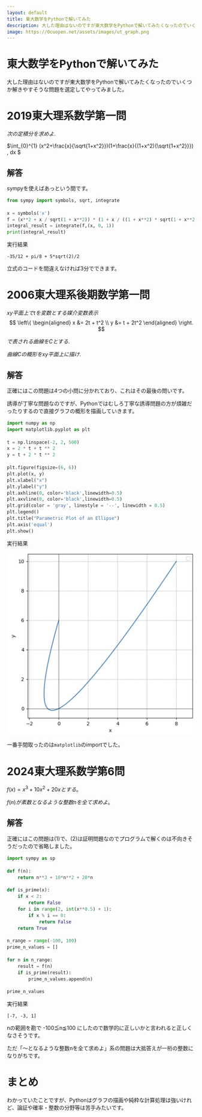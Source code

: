 ```yaml
---
layout: default
title: 東大数学をPythonで解いてみた
description: 大した理由はないのですが東大数学をPythonで解いてみたくなったのでいくつか解きやすそうな問題を選定してやってみました。
image: https://0cuopen.net/assets/images/ut_graph.png
---
```


# 東大数学をPythonで解いてみた

大した理由はないのですが東大数学をPythonで解いてみたくなったのでいくつか解きやすそうな問題を選定してやってみました。

# 2019東大理系数学第一問

$次の定積分を求めよ.$

$\int_{0}^{1} (x^2+\frac{x}{\sqrt{1+x^2}})(1+\frac{x}{(1+x^2){\sqrt{1+x^2}}}) \, dx $

## 解答

sympyを使えばあっという間です。

```python
from sympy import symbols, sqrt, integrate

x = symbols('x')
f = (x**2 + x / sqrt(1 + x**2)) * (1 + x / ((1 + x**2) * sqrt(1 + x**2)))
integral_result = integrate(f,(x, 0, 1))
print(integral_result)
```

実行結果

```
-35/12 + pi/8 + 5*sqrt(2)/2
```

立式のコードを間違えなければ3分でできます。

# 2006東大理系後期数学第一問


$xy平面上でtを変数とする媒介変数表示$
$$
\left\{
\begin{aligned}
x &= 2t + t^2 \\
y &= t + 2t^2
\end{aligned}
\right.
$$

$で表される曲線をCとする.$

$曲線Cの概形をxy平面上に描け.$

## 解答

正確にはこの問題は4つの小問に分かれており、これはその最後の問いです。

誘導が丁寧な問題なのですが、Pythonではむしろ丁寧な誘導問題の方が煩雑だったりするので直接グラフの概形を描画していきます。

```python
import numpy as np
import matplotlib.pyplot as plt

t = np.linspace(-2, 2, 500)
x = 2 * t + t ** 2
y = t + 2 * t ** 2

plt.figure(figsize=(6, 6))
plt.plot(x, y)
plt.xlabel("x")
plt.ylabel("y")
plt.axhline(0, color='black',linewidth=0.5)
plt.axvline(0, color='black',linewidth=0.5)
plt.grid(color = 'gray', linestyle = '--', linewidth = 0.5)
plt.legend()
plt.title("Parametric Plot of an Ellipse")
plt.axis('equal')
plt.show()
```

実行結果

<img src="assets/images/ut_graph.png" alt="ut_graph" class="blog_image">

一番手間取ったのは`matplotlib`のimportでした。

# 2024東大理系数学第6問

$f(x)=x^3+10x^2+20xとする。$

$f(n)が素数となるような整数nを全て求めよ。$

## 解答

正確にはこの問題は(1)で、(2)は証明問題なのでプログラムで解くのは不向きそうだったので省略しました。

```python
import sympy as sp

def f(n):
    return n**3 + 10*n**2 + 20*n

def is_prime(x):
    if x < 2:
        return False
    for i in range(2, int(x**0.5) + 1):
        if x % i == 0:
            return False
    return True

n_range = range(-100, 100)
prime_n_values = []

for n in n_range:
    result = f(n)
    if is_prime(result):
        prime_n_values.append(n)

prime_n_values
```

実行結果

```
[-7, -3, 1]
```

nの範囲を勘で -100≦n≦100 にしたので数学的に正しいかと言われると正しくなさそうです。

ただ「〜となるような整数nを全て求めよ」系の問題は大抵答えが一桁の整数になりがちです。

# まとめ

わかっていたことですが、Pythonはグラフの描画や純粋な計算処理は強いけれど、論証や確率・整数の分野等は苦手みたいです。
